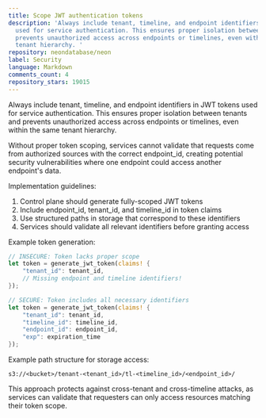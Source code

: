 ```yaml
---
title: Scope JWT authentication tokens
description: 'Always include tenant, timeline, and endpoint identifiers in JWT tokens
  used for service authentication. This ensures proper isolation between tenants and
  prevents unauthorized access across endpoints or timelines, even within the same
  tenant hierarchy. '
repository: neondatabase/neon
label: Security
language: Markdown
comments_count: 4
repository_stars: 19015
---
```


Always include tenant, timeline, and endpoint identifiers in JWT tokens used for service authentication. This ensures proper isolation between tenants and prevents unauthorized access across endpoints or timelines, even within the same tenant hierarchy. 

Without proper token scoping, services cannot validate that requests come from authorized sources with the correct endpoint_id, creating potential security vulnerabilities where one endpoint could access another endpoint's data.

Implementation guidelines:
1. Control plane should generate fully-scoped JWT tokens
2. Include endpoint_id, tenant_id, and timeline_id in token claims
3. Use structured paths in storage that correspond to these identifiers
4. Services should validate all relevant identifiers before granting access

Example token generation:
```rust
// INSECURE: Token lacks proper scope
let token = generate_jwt_token(claims! {
    "tenant_id": tenant_id,
    // Missing endpoint and timeline identifiers!
});

// SECURE: Token includes all necessary identifiers
let token = generate_jwt_token(claims! {
    "tenant_id": tenant_id,
    "timeline_id": timeline_id,
    "endpoint_id": endpoint_id,
    "exp": expiration_time
});
```

Example path structure for storage access:
```
s3://<bucket>/tenant-<tenant_id>/tl-<timeline_id>/<endpoint_id>/
```

This approach protects against cross-tenant and cross-timeline attacks, as services can validate that requesters can only access resources matching their token scope.